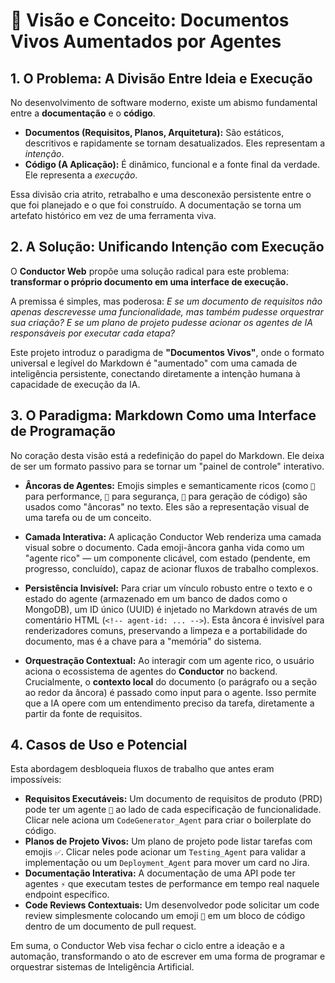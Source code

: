 # 📄 Visão e Conceito: Documentos Vivos Aumentados por Agentes

## 1. O Problema: A Divisão Entre Ideia e Execução

No desenvolvimento de software moderno, existe um abismo fundamental entre a **documentação** e o **código**.

-   **Documentos (Requisitos, Planos, Arquitetura):** São estáticos, descritivos e rapidamente se tornam desatualizados. Eles representam a *intenção*.
-   **Código (A Aplicação):** É dinâmico, funcional e a fonte final da verdade. Ele representa a *execução*.

Essa divisão cria atrito, retrabalho e uma desconexão persistente entre o que foi planejado e o que foi construído. A documentação se torna um artefato histórico em vez de uma ferramenta viva.

## 2. A Solução: Unificando Intenção com Execução

O **Conductor Web** propõe uma solução radical para este problema: **transformar o próprio documento em uma interface de execução.**

A premissa é simples, mas poderosa: *E se um documento de requisitos não apenas descrevesse uma funcionalidade, mas também pudesse orquestrar sua criação? E se um plano de projeto pudesse acionar os agentes de IA responsáveis por executar cada etapa?*

Este projeto introduz o paradigma de **"Documentos Vivos"**, onde o formato universal e legível do Markdown é "aumentado" com uma camada de inteligência persistente, conectando diretamente a intenção humana à capacidade de execução da IA.

## 3. O Paradigma: Markdown Como uma Interface de Programação

No coração desta visão está a redefinição do papel do Markdown. Ele deixa de ser um formato passivo para se tornar um "painel de controle" interativo.

-   **Âncoras de Agentes:** Emojis simples e semanticamente ricos (como `🚀` para performance, `🔐` para segurança, `🤖` para geração de código) são usados como "âncoras" no texto. Eles são a representação visual de uma tarefa ou de um conceito.

-   **Camada Interativa:** A aplicação Conductor Web renderiza uma camada visual sobre o documento. Cada emoji-âncora ganha vida como um "agente rico" — um componente clicável, com estado (pendente, em progresso, concluído), capaz de acionar fluxos de trabalho complexos.

-   **Persistência Invisível:** Para criar um vínculo robusto entre o texto e o estado do agente (armazenado em um banco de dados como o MongoDB), um ID único (UUID) é injetado no Markdown através de um comentário HTML (`<!-- agent-id: ... -->`). Esta âncora é invisível para renderizadores comuns, preservando a limpeza e a portabilidade do documento, mas é a chave para a "memória" do sistema.

-   **Orquestração Contextual:** Ao interagir com um agente rico, o usuário aciona o ecossistema de agentes do **Conductor** no backend. Crucialmente, o **contexto local** do documento (o parágrafo ou a seção ao redor da âncora) é passado como input para o agente. Isso permite que a IA opere com um entendimento preciso da tarefa, diretamente a partir da fonte de requisitos.

## 4. Casos de Uso e Potencial

Esta abordagem desbloqueia fluxos de trabalho que antes eram impossíveis:

-   **Requisitos Executáveis:** Um documento de requisitos de produto (PRD) pode ter um agente `🤖` ao lado de cada especificação de funcionalidade. Clicar nele aciona um `CodeGenerator_Agent` para criar o boilerplate do código.
-   **Planos de Projeto Vivos:** Um plano de projeto pode listar tarefas com emojis `✅`. Clicar neles pode acionar um `Testing_Agent` para validar a implementação ou um `Deployment_Agent` para mover um card no Jira.
-   **Documentação Interativa:** A documentação de uma API pode ter agentes `⚡` que executam testes de performance em tempo real naquele endpoint específico.
-   **Code Reviews Contextuais:** Um desenvolvedor pode solicitar um code review simplesmente colocando um emoji `🧐` em um bloco de código dentro de um documento de pull request.

Em suma, o Conductor Web visa fechar o ciclo entre a ideação e a automação, transformando o ato de escrever em uma forma de programar e orquestrar sistemas de Inteligência Artificial.
